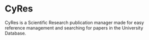 # CyRes
CyRes is a Scientific Research publication manager made for easy reference management and searching for papers in the University Database.
